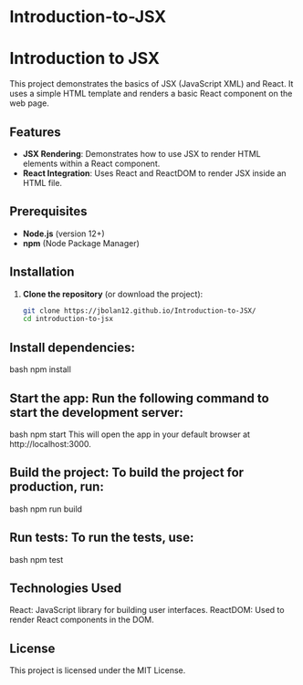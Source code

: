 # Introduction-to-JSX

# Introduction to JSX

This project demonstrates the basics of JSX (JavaScript XML) and React. It uses a simple HTML template and renders a basic React component on the web page.

## Features

- **JSX Rendering**: Demonstrates how to use JSX to render HTML elements within a React component.
- **React Integration**: Uses React and ReactDOM to render JSX inside an HTML file.

## Prerequisites

- **Node.js** (version 12+)
- **npm** (Node Package Manager)

## Installation

1. **Clone the repository** (or download the project):
   ```bash
   git clone https://jbolan12.github.io/Introduction-to-JSX/
   cd introduction-to-jsx

## Install dependencies:

bash
npm install

## Start the app: Run the following command to start the development server:

bash
npm start
This will open the app in your default browser at http://localhost:3000.

## Build the project: To build the project for production, run:

bash
npm run build

## Run tests: To run the tests, use:

bash
npm test

## Technologies Used
React: JavaScript library for building user interfaces.
ReactDOM: Used to render React components in the DOM.

## License
This project is licensed under the MIT License.
